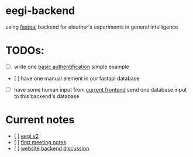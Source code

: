 # eegi-backend

using [fastpai](https://fastapi.tiangolo.com/) backend for eleuther's experiments in general intelligence

# TODOs:
- [ ] write one [basic authentification](https://fastapi.tiangolo.com/tutorial/security/first-steps/) simple example
- [ ] have one manual element in our fastapi database
- [ ] have some human input from [current frontend](https://github.com/EleutherAGI/eegi-web-app) send one database input to this backend's database

# Current notes
- [ ] [eegi v2](https://docs.google.com/document/d/18pmJBgiucNCg3PJoud3zNTc4qsq5tvcS_WZ9ltsuDMY/edit)
- [ ] [first meeting notes](https://docs.google.com/document/d/1QJPTU7ctJuwaXErZZ3bZyrdFYxhppRJbtb_QCMSU9O8/edit?usp=sharing)
- [ ] [website backend discussion](https://docs.google.com/document/d/1OYn_SGJeZcsTMvLdeuE73PQRvSbm9iAJDtxP6__fxGI/edit)

